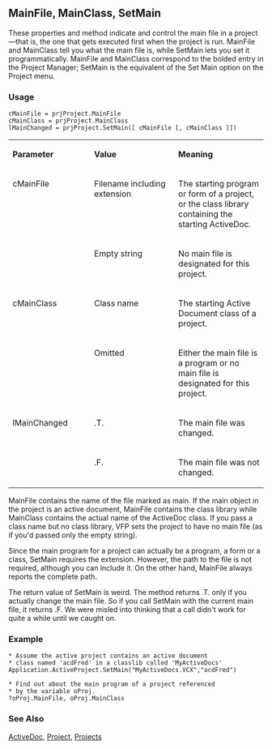 ## MainFile, MainClass, SetMain

These properties and method indicate and control the main file in a project&mdash;that is, the one that gets executed first when the project is run. MainFile and MainClass tell you what the main file is, while SetMain lets you set it programmatically. MainFile and MainClass correspond to the bolded entry in the Project Manager; SetMain is the equivalent of the Set Main option on the Project menu.

### Usage

```foxpro
cMainFile = prjProject.MainFile
cMainClass = prjProject.MainClass
lMainChanged = prjProject.SetMain([ cMainFile [, cMainClass ]])
```
<table>
<tr>
  <td width="32%" valign="top">
  <p><b>Parameter</b></p>
  </td>
  <td width=23% valign=top>
  <p><b>Value</b></p>
  </td>
  <td width=45% valign=top>
  <p><b>Meaning</b></p>
  </td>
 </tr>
<tr>
  <td width=32% rowspan=2 valign=top>
  <p>cMainFile</p>
  </td>
  <td width=23% valign=top>
  <p>Filename including extension</p>
  </td>
  <td width=45% valign=top>
  <p>The starting program or form of a project, or the class library containing the starting ActiveDoc.</p>
  </td>
 </tr>
<tr>
  <td width=33% valign=top>
  <p>Empty string</p>
  </td>
  <td width=67% valign=top>
  <p>No main file is designated for this project.</p>
  </td>
 </tr>
<tr>
  <td width=32% rowspan=2 valign=top>
  <p>cMainClass</p>
  </td>
  <td width=23% valign=top>
  <p>Class name</p>
  </td>
  <td width=45% valign=top>
  <p>The starting Active Document class of a project.</p>
  </td>
 </tr>
<tr>
  <td width=33% valign=top>
  <p>Omitted</p>
  </td>
  <td width=67% valign=top>
  <p>Either the main file is a program or no main file is designated for this project.</p>
  </td>
 </tr>
<tr>
  <td width=32% rowspan=2 valign=top>
  <p>lMainChanged</p>
  </td>
  <td width=23% valign=top>
  <p>.T.</p>
  </td>
  <td width=45% valign=top>
  <p>The main file was changed.</p>
  </td>
 </tr>
<tr>
  <td width=33% valign=top>
  <p>.F.</p>
  </td>
  <td width=67% valign=top>
  <p>The main file was not changed.</p>
  </td>
 </tr>
</table>

MainFile contains the name of the file marked as main. If the main object in the project is an active document, MainFile contains the class library while MainClass contains the actual name of the ActiveDoc class. If you pass a class name but no class library, VFP sets the project to have no main file (as if you'd passed only the empty string).

Since the main program for a project can actually be a program, a form or a class, SetMain requires the extension. However, the path to the file is not required, although you can include it. On the other hand, MainFile always reports the complete path.

The return value of SetMain is weird. The method returns .T. only if you actually change the main file. So if you call SetMain with the current main file, it returns .F. We were misled into thinking that a call didn't work for quite a while until we caught on.

### Example

```foxpro
* Assume the active project contains an active document
* class named 'acdFred' in a classlib called 'MyActiveDocs'
Application.ActiveProject.SetMain("MyActiveDocs.VCX","acdFred")

* Find out about the main program of a project referenced
* by the variable oProj.
?oProj.MainFile, oProj.MainClass
```
### See Also

[ActiveDoc](s4g767.md), [Project](s4g730.md), [Projects](s4g728.md)